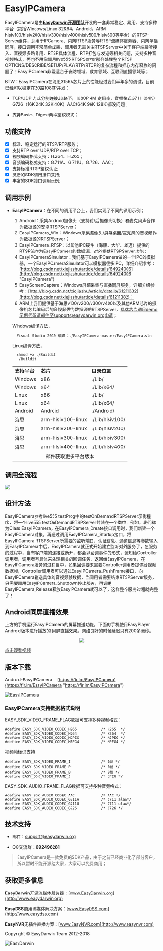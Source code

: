 # EasyIPCamera #

EasyIPCamera是由[**EasyDarwin开源团队**](http://www.easydarwin.org "EasyDarwin")开发的一套非常稳定、易用、支持多种平台（包括Windows/Linux 32&64，Android，ARM hisiv100/hisiv200/hisiv300/hisiv400/hisiv500/hisiv600等平台）的RTSP-Server组件，适用于IPCamera、内网RTSP服务等RTSP流媒体服务器、内网单播同屏，接口调用非常简单成熟，调用者无需关注RTSPServer中关于客户端监听接入、音视频多路复用、RTSP具体流程、RTP打包与发送等相关问题，支持多种音视频格式，再也不用像调用live555 RTSPServer那样处理整个RTSP OPTIONS/DESCRIBE/SETUP/PLAY/RTP/RTCP的复杂流程和担心内存释放的问题了！EasyIPCamera非常适合于安防领域、教育领域、互联网直播领域等；

BTW：EasyIPCamera在海思3156A芯片上的性能经过我们半年多的调试，目前已经可以稳定在20路1080P并发：

 - TCP/UDP 方式分别连接20路下，1080P 4M 定码率，音频格式G711（64K）G726（16K 24K 32K 40K）AAC(64K 96K 128K)都没问题；
 
 - 支持Basic、Digest两种鉴权模式；


## 功能支持 ##

- [x] 标准、稳定运行的RTSP/RTP服务；
- [x] 支持RTP over UDP/RTP over TCP；
- [x] 视频编码格式支持：H.264、H.265；
- [x] 音频编码格式支持：G.711A、G.711U、G.726、AAC；
- [x] 支持标准RTSP鉴权认证;
- [x] 灵活的SDK调用接口支持;
- [x] 丰富的SDK接口调用示例;

## 调用示例 ##

- **EasyIPCamera**：在不同的调用平台上，我们实现了不同的调用示例；
	1. Android：采集Android摄像头（支持前/后摄像头切换）和麦克风声音作为数据源的安卓RTSPServer；
	2. EasyIPCamera_Win：Windows采集摄像头/屏幕桌面/麦克风的音视频作为数据源的RTSPServer；
	3. EasyIPCamera_RTSP：以其他IPC硬件（海康、大华、雄迈）提供的RTSP流作为EasyIPCamera的数据源，对外提供RTSPServer功能；
	4. EasyIPCameraSimulator：我们基于EasyIPCamera做的一个IPC的模拟器，一个EasyIPCameraSimulator可以模拟器很多IPC，详细介绍参考：[http://blog.csdn.net/xiejiashu/article/details/64924006](http://blog.csdn.net/xiejiashu/article/details/64924006 "EasyIPCamera")
	5. EasyScreenCapture：Windows屏幕采集与直播同屏服务，详细介绍参考：[http://blog.csdn.net/xiejiashu/article/details/61211382](http://blog.csdn.net/xiejiashu/article/details/61211382)；
	6. ARM上我们提供基于海思v100/v200/v300/v400以及其他ARM芯片的摄像机芯片编码后的音视频做为数据源的RTSPServer，具体芯片调用demo示例代码请邮件至support@easydarwin.org申请；
	
	Windows编译方法，

    	Visual Studio 2010 编译：./EasyIPCamera-master/EasyIPCamera.sln

	Linux编译方法，

		chmod +x ./Buildit
		./Buildit


	<table>
	<tr><td><b>支持平台</b></td><td><b>芯片</b></td><td><b>目录位置</b></td></tr>
	<tr><td>Windows</td><td>x86</td><td>./Lib/</td></tr>
	<tr><td>Windows</td><td>x64</td><td>./Lib/x64/</td></tr>
	<tr><td>Linux</td><td>x86</td><td>./Lib/</td></tr>
	<tr><td>Linux</td><td>x64</td><td>./Lib/x64/</td></tr>
	<tr><td>Android</td><td>Android</td><td>./Android/</td></tr>
	<tr><td>海思</td><td>arm-hisiv100-linux</td><td>./Lib/hisiv100/</td></tr>
	<tr><td>海思</td><td>arm-hisiv200-linux</td><td>./Lib/hisiv200/</td></tr>
	<tr><td>海思</td><td>arm-hisiv300-linux</td><td>./Lib/hisiv300/</td></tr>
	<tr><td>海思</td><td>arm-hisiv400-linux</td><td>./Lib/hisiv400/</td></tr>
	<tr><td colspan="3"><center>邮件获取更多平台版本</center></td></tr>
	</table>


## 调用全流程 ##

![](http://www.easydarwin.org/github/images/easyipcamera/easyipcamera20160805.gif)


## 设计方法 ##
EasyIPCamera参考live555 testProg中的testOnDemandRTSPServer示例程序，将一个live555 testOnDemandRTSPServer封装在一个类中，例如，我们称为Class EasyIPCamera，在EasyIPCamera_Create接口调用时，我们新建一个EasyIPCamera对象，再通过调用EasyIPCamera_Startup接口，将EasyIPCamera RTSPServer所需要的监听端口、认证信息、通道信息等参数输入到EasyIPCamera中后，EasyIPCamera就正式开始建立监听对外服务了，在服务的过程中，当有客户端的连接或断开，都会以回调事件的形式，通知给Controller调用者，调用者再具体来处理相关的回调任务，返回给EasyIPCamera，在EasyIPCamera服务的过程当中，如果回调要求需要Controller调用者提供音视频数据帧，Controller调用者可以通过EasyIPCamera_PushFrame接口，向EasyIPCamera输送具体的音视频帧数据，当调用者需要结束RTSPServer服务，只需要调用EasyIPCamera_Shutdown停止服务，再调用EasyIPCamera_Release释放EasyIPCamera就可以了，这样整个服务过程就完整了！

## Android同屏直播效果 ##
上方的手机运行EasyIPCamera的屏幕推送功能，下面的手机使用EasyPlayer Android版本进行播放的 同屏直播效果。网络良好的时候延迟只有200多毫秒。

<center>
<img src="http://www.easydarwin.org/github/images/easyipcamera/easyscreenlive_android_20171225.png"  />
</center>

[点击观看视频](http://www.easydarwin.org/images/20170223081816450.gif "EasyIPCamera")

## 版本下载 ##

Android-EasyIPCamera： [https://fir.im/EasyIPCamera](https://fir.im/EasyIPCamera "https://fir.im/EasyIPCamera")

[![EasyIPCamera](http://www.easydarwin.org/github/images/easyipcamera/EasyIPCamera_Android.png)](https://fir.im/EasyIPCamera "EasyIPCamera")

### EasyIPCamera支持数据格式说明 ###

EASY\_SDK\_VIDEO\_FRAME\_FLAG数据可支持多种视频格式：
		
	#define EASY_SDK_VIDEO_CODEC_H265			/* H265  */
	#define EASY_SDK_VIDEO_CODEC_H264			/* H264  */
	#define	EASY_SDK_VIDEO_CODEC_MJPEG			/* MJPEG */
	#define	EASY_SDK_VIDEO_CODEC_MPEG4			/* MPEG4 */

视频帧标识支持

	#define EASY_SDK_VIDEO_FRAME_I				/* I帧 */
	#define EASY_SDK_VIDEO_FRAME_P				/* P帧 */
	#define EASY_SDK_VIDEO_FRAME_B				/* B帧 */
	#define EASY_SDK_VIDEO_FRAME_J				/* JPEG */

EASY\_SDK\_AUDIO\_FRAME\_FLAG数据可支持多种音频格式：
	
	#define EASY_SDK_AUDIO_CODEC_AAC			/* AAC */
	#define EASY_SDK_AUDIO_CODEC_G711A			/* G711 alaw*/
	#define EASY_SDK_AUDIO_CODEC_G711U			/* G711 ulaw*/
	#define EASY_SDK_AUDIO_CODEC_G726			/* G726 */


## 技术支持 ##

- 邮件：[support@easydarwin.org](mailto:support@easydarwin.org) 

- QQ交流群：**692496281**

> EasyIPCamera是一款免费的SDK产品，由于之前已经商业化了部分客户，所以暂时不能开源给大家，大家可以免费商用；


## 获取更多信息 ##

**EasyDarwin**开源流媒体服务器：[www.EasyDarwin.org](http://www.easydarwin.org)

**EasyDSS**商用流媒体解决方案：[www.EasyDSS.com](http://www.easydss.com)

**EasyNVR**无插件直播方案：[www.EasyNVR.com](http://www.easynvr.com)

Copyright &copy; EasyDarwin Team 2012-2018

![EasyDarwin](http://www.easydarwin.org/skin/easydarwin/images/wx_qrcode.jpg)